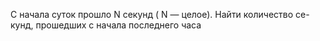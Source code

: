  С начала суток прошло N секунд ( N — целое). Найти количество се-
 кунд, прошедших с начала последнего часа
